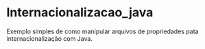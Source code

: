 # Internacionalizacao_java

Exemplo simples de como manipular arquivos de propriedades pata internacionalização com Java.
